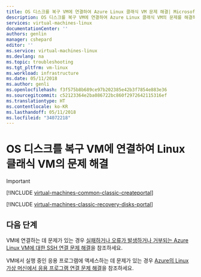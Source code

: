 ```yaml
---
title: OS 디스크를 복구 VM에 연결하여 Azure Linux 클래식 VM 문제 해결| Microsoft 문서
description: OS 디스크를 복구 VM에 연결하여 Azure Linux 클래식 VM의 문제를 해결하는 방법을 알아봅니다.
services: virtual-machines-linux
documentationCenter: ''
authors: genlin
manager: cshepard
editor: ''
ms.service: virtual-machines-linux
ms.devlang: na
ms.topic: troubleshooting
ms.tgt_pltfrm: vm-linux
ms.workload: infrastructure
ms.date: 05/11/2018
ms.author: genli
ms.openlocfilehash: f3f575b8b689ce97b202385e42b3f7854e883e36
ms.sourcegitcommit: c52123364e2ba086722bc860f2972642115316ef
ms.translationtype: HT
ms.contentlocale: ko-KR
ms.lasthandoff: 05/11/2018
ms.locfileid: "34072218"
---
```

# <a name="troubleshoot-a-linux-classic-vm-by-attaching-the-os-disk-to-a-recovery-vm"></a>OS 디스크를 복구 VM에 연결하여 Linux 클래식 VM의 문제 해결

> [!IMPORTANT] 
> [!INCLUDE [virtual-machines-common-classic-createportal](../../../../includes/virtual-machines-classic-portal.md)]

[!INCLUDE [virtual-machines-classic-recovery-disks-portal](../../../../includes/virtual-machines-classic-recovery-disks-portal.md)]

## <a name="next-steps"></a>다음 단계
VM에 연결하는 데 문제가 있는 경우 [실패하거나 오류가 발생하거나 거부되는 Azure Linux VM에 대한 SSH 연결 문제 해결](../troubleshoot-ssh-connection.md)을 참조하세요. 

VM에서 실행 중인 응용 프로그램에 액세스하는 데 문제가 있는 경우 [Azure의 Linux 가상 머신에서 응용 프로그램 연결 문제 해결](../troubleshoot-app-connection.md)을 참조하세요.
